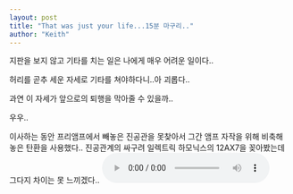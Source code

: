 ```yaml
---
layout: post
title: "That was just your life...15분 마구리.."
author: "Keith"
---
```


지판을 보지 않고 기타를 치는 일은 나에게 매우 어려운 일이다..

허리를 곧추 세운 자세로 기타를 쳐야하다니..아 괴롭다..

과연 이 자세가 앞으로의 퇴행을 막아줄 수 있을까..

우우..



이사하는 동안 프리앰프에서 빼놓은 진공관을 못찾아서 그간 앰프 자작을 위해 비축해 놓은 탄환을 사용했다..
진공관계의 싸구려 일렉트릭 하모닉스의 12AX7을 꽂아봤는데 그다지 차이는 못 느끼겠다..
<audio src="/assets/images/c779ffc1c0577fb236046311352a24df.mp3" controls preload></audio>



